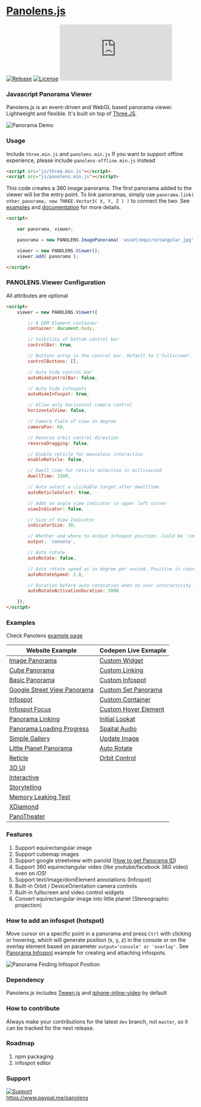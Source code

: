 # [Panolens.js](http://pchen66.github.io/Panolens)

[![Release][release-badge]][release-badge-url]
[![License][license-badge]][license-badge-url]
![GzipSize][gzip-size-badge]

### Javascript Panorama Viewer

Panolens.js is an event-driven and WebGL based panorama viewer. Lightweight and flexible. It's built on top of [Three.JS](https://github.com/mrdoob/three.js).

![Panorama Demo](https://github.com/pchen66/pchen66.github.io/blob/master/Panolens/images/panolens.gif?raw=true)

### Usage

Include `three.min.js` and `panolens.min.js`
If you want to support offline experience, please include `panolens-offline.min.js` instead

```html
<script src="js/three.min.js"></script>
<script src="js/panolens.min.js"></script>
```
This code creates a 360 image panorama. The first panorama added to the viewer will be the entry point. To link panoramas, simply use `panorama.link( other_panorama, new THREE.Vector3( X, Y, Z ) )` to connect the two. See [examples](http://pchen66.github.io/Panolens/) and [documentation](http://pchen66.github.io/Panolens/docs/index.html) for more details.

```html
<script>

	var panorama, viewer;

	panorama = new PANOLENS.ImagePanorama( 'asset/equirectangular.jpg' );

	viewer = new PANOLENS.Viewer();
	viewer.add( panorama );

</script>
```

### PANOLENS.Viewer Configuration
All attributes are optional
```html
<script>
	viewer = new PANOLENS.Viewer({

		// A DOM Element container
		container: document.body,

		// Vsibility of bottom control bar
		controlBar: true,

		// Buttons array in the control bar. Default to ['fullscreen', 'setting', 'video']
		controlButtons: [],

		// Auto hide control bar
		autoHideControlBar: false,

		// Auto hide infospots
		autoHideInfospot: true,

		// Allow only horizontal camera control
		horizontalView: false,

		// Camera field of view in degree
		cameraFov: 60,

		// Reverse orbit control direction
		reverseDragging: false,

		// Enable reticle for mouseless interaction
		enableReticle: false,

		// Dwell time for reticle selection in millisecond
		dwellTime: 1500,

		// Auto select a clickable target after dwellTime
		autoReticleSelect: true,

		// Adds an angle view indicator in upper left corner
		viewIndicator: false,

		// Size of View Indicator
		indicatorSize: 30,

		// Whether and where to output infospot position. Could be 'console' or 'overlay'
		output: 'console',

		// Auto rotate
		autoRotate: false,

		// Auto rotate speed as in degree per second. Positive is counter-clockwise and negative is clockwise.
		autoRotateSpeed: 2.0,

		// Duration before auto rotatation when no user interactivity in ms
		autoRotateActivationDuration: 5000

	});
</script>
```

### Examples

Check Panolens [example page](http://pchen66.github.io/Panolens/#Example)

Website Example | Codepen Live Exmaple
------------ | -------------
[Image Panorama](https://pchen66.github.io/Panolens/examples/panorama_image.html) | [Custom Widget](https://codepen.io/pchen66/pen/vZVyYr)
[Cube Panorama](https://pchen66.github.io/Panolens/examples/panorama_cube.html) | [Custom Linking](https://codepen.io/pchen66/pen/yXeWMJ)
[Basic Panorama](https://pchen66.github.io/Panolens/examples/panorama_basic.html) | [Custom Infospot](https://codepen.io/pchen66/pen/dRYNNG)
[Google Street View Panorama](https://pchen66.github.io/Panolens/examples/panorama_googlestreetview.html) | [Custom Set Panorama](https://codepen.io/pchen66/pen/RgxeJM)
[Infospot](https://pchen66.github.io/Panolens/examples/panorama_infospot.html) | [Custom Container](https://codepen.io/pchen66/pen/gMmggW)
[Infospot Focus](https://pchen66.github.io/Panolens/examples/panorama_infospot_focus.html) | [Custom Hover Element](https://codepen.io/pchen66/pen/vKvWQV)
[Panorama Linking](https://pchen66.github.io/Panolens/examples/panorama_linking.html) | [Initial Lookat](https://codepen.io/pchen66/pen/LLgxME)
[Panorama Loading Progress](https://pchen66.github.io/Panolens/examples/panorama_loading_progress.html) | [Spaital Audio](https://codepen.io/pchen66/pen/EZjbXq)
[Simple Gallery](https://pchen66.github.io/Panolens/examples/panorama_simple_gallery.html) | [Update Image](https://codepen.io/pchen66/pen/YxeYGZ)
[Little Planet Panorama](https://pchen66.github.io/Panolens/examples/littleplanet_image.html) | [Auto Rotate](https://codepen.io/pchen66/pen/rGpoPv)
[Reticle](https://pchen66.github.io/Panolens/examples/panorama_reticle.html) | [Orbit Control](https://codepen.io/pchen66/pen/JrMxdV)
[3D UI](https://pchen66.github.io/Panolens/examples/panorama_ui.html) | 
[Interactive](https://pchen66.github.io/Panolens/examples/panorama_interactive.html) | 
[Storytelling](http://pchen66.github.io/Panolens/examples/panorama_storytelling.html) |
[Memory Leaking Test](http://pchen66.github.io/Panolens/examples/panorama_memoryleak_test.html) |
[XDiamond](https://pchen66.github.io/Panolens/XDiamond) | 
[PanoTheater](http://pchen66.github.io/PanoTheater) | 

### Features

1.	Support equirectangular image
2.	Support cubemap images
3.	Support google streetview with panoId ([How to get Panorama ID](http://stackoverflow.com/questions/29916149/google-maps-streetview-how-to-get-panorama-id))
4.	Support 360 equirectangular video (like youtube/facebook 360 video) even on iOS!
5.	Support text/image/domElement annotations (Infospot)
6.	Built-in Orbit / DeviceOrientation camera controls
7.	Built-in fullscreen and video control widgets
8.	Convert equirectangular image into little planet (Stereographic projection)

### How to add an infospot (hotspot)

Move cursor on a specific point in a panorama and press `Ctrl` with clicking or hovering, which will generate position (x, y, z) in the console or on the overlay element based on parameter `output='console' or 'overlay'`. See [Panorama Infospot](http://pchen66.github.io/Panolens/examples/panorama_infospot.html) example for creating and attaching infospots.

![Panorama Finding Infospot Position](https://github.com/pchen66/pchen66.github.io/blob/master/Panolens/images/panolens_add_infospot_480p.gif?raw=true)

### Dependency

Panolens.js includes [Tween.js](https://github.com/tweenjs/tween.js/) and [iphone-inline-video](https://github.com/bfred-it/iphone-inline-video) by default

### How to contribute

Always make your contributions for the latest `dev` branch, not `master`, so it can be tracked for the next release. 

### Roadmap
1.	npm packaging
2.	infospot editor

### Support
[![Support][panolens-support]][panolens-support-url]  
https://www.paypal.me/panolens

[release-badge]: https://img.shields.io/github/release/pchen66/panolens.js.svg
[release-badge-url]:https://github.com/pchen66/panolens.js/releases
[license-badge]: https://img.shields.io/github/license/pchen66/panolens.js.svg
[license-badge-url]: ./LICENSE
[gzip-size-badge]: http://img.badgesize.io/https://raw.githubusercontent.com/pchen66/panolens.js/master/build/panolens.min.js?compression=gzip&label=gzip%20size
[panolens-support]: https://pics.paypal.com/00/p/NDIyZmRiMGEtMGQyMy00Y2QzLWI1YWQtZmY1OGI1MzRjNDYw/image_2.PNG
[panolens-support-url]: https://www.paypal.me/panolens
